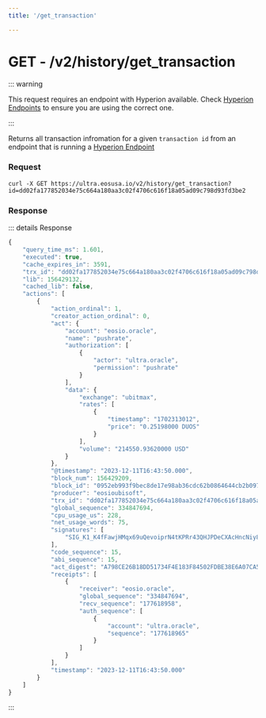 ```yaml
---
title: '/get_transaction'

---
```


# GET - /v2/history/get_transaction

::: warning

This request requires an endpoint with Hyperion available. Check [Hyperion Endpoints](./index.md#hyperion-endpoints) to ensure you are using the correct one.

:::

Returns all transaction infromation for a given `transaction id` from an endpoint that is running a [Hyperion Endpoint](./index.md#hyperion-endpoints)

### Request

```
curl -X GET https://ultra.eosusa.io/v2/history/get_transaction?id=dd02fa177852034e75c664a180aa3c02f4706c616f18a05ad09c798d93fd3be2
```

### Response

::: details Response
```typescript
{
	"query_time_ms": 1.601,
	"executed": true,
	"cache_expires_in": 3591,
	"trx_id": "dd02fa177852034e75c664a180aa3c02f4706c616f18a05ad09c798d93fd3be2",
	"lib": 156429132,
	"cached_lib": false,
	"actions": [
		{
			"action_ordinal": 1,
			"creator_action_ordinal": 0,
			"act": {
				"account": "eosio.oracle",
				"name": "pushrate",
				"authorization": [
					{
						"actor": "ultra.oracle",
						"permission": "pushrate"
					}
				],
				"data": {
					"exchange": "ubitmax",
					"rates": [
						{
							"timestamp": "1702313012",
							"price": "0.25198000 DUOS"
						}
					],
					"volume": "214550.93620000 USD"
				}
			},
			"@timestamp": "2023-12-11T16:43:50.000",
			"block_num": 156429209,
			"block_id": "0952eb993f9bec8de17e98ab36cdc62b0864644cb2b0979aa1bbc5eac2d7fb5c",
			"producer": "eosioubisoft",
			"trx_id": "dd02fa177852034e75c664a180aa3c02f4706c616f18a05ad09c798d93fd3be2",
			"global_sequence": 334847694,
			"cpu_usage_us": 228,
			"net_usage_words": 75,
			"signatures": [
				"SIG_K1_K4fFawjHMqx69uQevoiprN4tKPRr43QHJPDeCXAcHncNiy87Uy6yovZ2PFMH88ip8ZBwWG3abXGtYXLTjqXdSVXa7EFQdJ"
			],
			"code_sequence": 15,
			"abi_sequence": 15,
			"act_digest": "A798CE26B18DD51734F4E183F84502FDBE38E6A07CA5CC3120CED9B83B26E85A",
			"receipts": [
				{
					"receiver": "eosio.oracle",
					"global_sequence": "334847694",
					"recv_sequence": "177618958",
					"auth_sequence": [
						{
							"account": "ultra.oracle",
							"sequence": "177618965"
						}
					]
				}
			],
			"timestamp": "2023-12-11T16:43:50.000"
		}
	]
}
```
:::